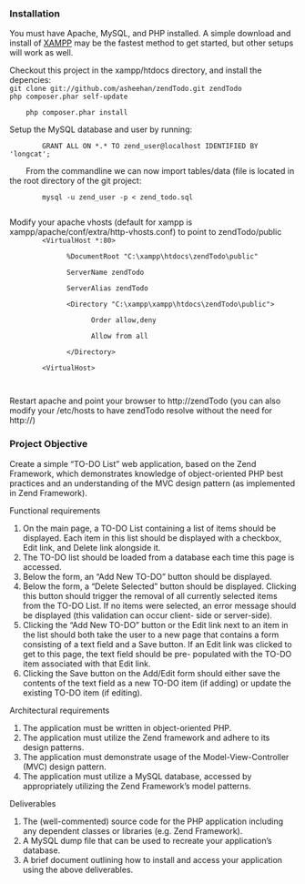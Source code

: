<h3>Installation</h3>

<p>You must have Apache, MySQL, and PHP installed. A simple download and install of <a href="http://www.apachefriends.org/en/xampp.html">XAMPP</a> may be the fastest method to get started, but other setups will work as well.</p>

<p>Checkout this project in the xampp/htdocs directory, and install the depencies:<br />
    <code>git clone git://github.com/asheehan/zendTodo.git zendTodo</code><br />
    <code>php composer.phar self-update<br />
    php composer.phar install</code>
</p>

<p>
    Setup the MySQL database and user by running: <br />
    <code>
        GRANT ALL ON *.* TO zend_user@localhost IDENTIFIED BY 'longcat';<br />
    </code>
    From the commandline we can now import tables/data (file is located in the root directory of the git project: <br />
    <code>
        mysql -u zend_user -p < zend_todo.sql
    </code>
</p>


<p>Modify your apache vhosts (default for xampp is xampp/apache/conf/extra/http-vhosts.conf) to point to zendTodo/public
    <code>
        &lt;VirtualHost *:80&gt;<br />
            &nbsp;&nbsp;%DocumentRoot "C:\xampp\htdocs\zendTodo\public"<br />
            &nbsp;&nbsp;ServerName zendTodo<br />
            &nbsp;&nbsp;ServerAlias zendTodo<br />
            &nbsp;&nbsp;&lt;Directory "C:\xampp\xampp\htdocs\zendTodo\public"&gt;<br />
                &nbsp;&nbsp;&nbsp;&nbsp;Order allow,deny<br />
                &nbsp;&nbsp;&nbsp;&nbsp;Allow from all<br />
            &nbsp;&nbsp;&lt;/Directory&gt;<br />
        &lt;VirtualHost&gt;<br />
    </code>
</p>

<p>
    Restart apache and point your browser to http://zendTodo (you can also modify your /etc/hosts to have zendTodo resolve without the need for http://)
</p>

<h3>Project Objective</h3>

Create a simple “TO-DO List” web application, based on the Zend Framework, which
demonstrates knowledge of object-oriented PHP best practices and an understanding of the
MVC design pattern (as implemented in Zend Framework).

Functional requirements

<ol>
<li>On the main page, a TO-DO List containing a list of items should be displayed. Each
item in this list should be displayed with a checkbox, Edit link, and Delete link alongside
it.</li>
<li>The TO-DO list should be loaded from a database each time this page is accessed.</li>
<li>Below the form, an “Add New TO-DO” button should be displayed.</li>
<li>Below the form, a “Delete Selected” button should be displayed. Clicking this button
should trigger the removal of all currently selected items from the TO-DO List. If no items
were selected, an error message should be displayed (this validation can occur client-
side or server-side).</li>
<li>Clicking the “Add New TO-DO” button or the Edit link next to an item in the list should
both take the user to a new page that contains a form consisting of a text field and a
Save button. If an Edit link was clicked to get to this page, the text field should be pre-
populated with the TO-DO item associated with that Edit link.</li>
<li>Clicking the Save button on the Add/Edit form should either save the contents of the text
field as a new TO-DO item (if adding) or update the existing TO-DO item (if editing).</li>
</ol>

Architectural requirements

<ol>
<li>The application must be written in object-oriented PHP.</li>
<li>The application must utilize the Zend framework and adhere to its design patterns.</li>
<li>The application must demonstrate usage of the Model-View-Controller (MVC) design
pattern.</li>
<li>The application must utilize a MySQL database, accessed by appropriately utilizing the
Zend Framework’s model patterns.</li>
</ol>

Deliverables

<ol>
<li>The (well-commented) source code for the PHP application including any dependent
classes or libraries (e.g. Zend Framework).</li>
<li>A MySQL dump file that can be used to recreate your application’s database.</li>
<li>A brief document outlining how to install and access your application using the above
deliverables.</li>
</ol>
